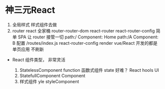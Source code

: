 # 神三元React
  1. 全局样式 样式组件去做
  2. router react 全家桶
      router-router-dom react-router
      react-router-config 简单
      SPA 让 router 接管一切
      path:/ Component: Home
      path:/A Component: B
      配置 /routes/index.js
      react-router-config render
    vue/React 开发的都是单页应用 不刷新
    

- React 组件类型， 非常灵活

  1. StatelessComponent function 函数式组件
      state 好难？ React hools UI
  2. StatefullComponent Component
  3. 样式组件 yle styleComponent
